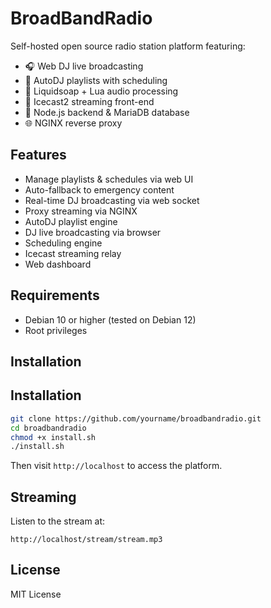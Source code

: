 # BroadBandRadio

Self-hosted open source radio station platform featuring:
- 🎧 Web DJ live broadcasting
- 📂 AutoDJ playlists with scheduling
- 🔄 Liquidsoap + Lua audio processing
- 📡 Icecast2 streaming front-end
- 🔧 Node.js backend & MariaDB database
- 🌐 NGINX reverse proxy

## Features
- Manage playlists & schedules via web UI
- Auto-fallback to emergency content
- Real-time DJ broadcasting via web socket
- Proxy streaming via NGINX
- AutoDJ playlist engine
- DJ live broadcasting via browser
- Scheduling engine
- Icecast streaming relay
- Web dashboard

## Requirements
- Debian 10 or higher (tested on Debian 12)
- Root privileges

## Installation

## Installation
```bash
git clone https://github.com/yourname/broadbandradio.git
cd broadbandradio
chmod +x install.sh
./install.sh
```

Then visit `http://localhost` to access the platform.

## Streaming
Listen to the stream at:
```
http://localhost/stream/stream.mp3
```
## License
MIT License
